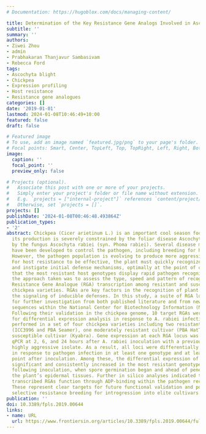 ```yaml
---
# Documentation: https://hugoblox.com/docs/managing-content/

title: Determination of the Key Resistance Gene Analogs Involved in Ascochyta rabiei Recognition in Chickpea
subtitle: ''
summary: ''
authors:
- Ziwei Zhou
- admin
- Prabhakaran Thanjavur Sambasivam
- Rebecca Ford
tags:
- Ascochyta blight
- Chickpea
- Expression profiling
- Host resistance
- Resistance gene analogues
categories: []
date: '2019-01-01'
lastmod: 2024-01-08T10:46:49+10:00
featured: false
draft: false

# Featured image
# To use, add an image named `featured.jpg/png` to your page's folder.
# Focal points: Smart, Center, TopLeft, Top, TopRight, Left, Right, BottomLeft, Bottom, BottomRight.
image:
  caption: ''
  focal_point: ''
  preview_only: false

# Projects (optional).
#   Associate this post with one or more of your projects.
#   Simply enter your project's folder or file name without extension.
#   E.g. `projects = ["internal-project"]` references `content/project/deep-learning/index.md`.
#   Otherwise, set `projects = []`.
projects: []
publishDate: '2024-01-08T00:46:48.493864Z'
publication_types:
- '2'
abstract: Chickpea (Cicer arietinum L.) is an important cool season food legume, however,
  its production is severely constrained by the foliar disease Ascochyta blight caused
  by the fungus Ascochyta rabiei (syn. Phoma rabiei). Several disease management options
  have been developed to control the pathogen, including breeding for host plant resistance.
  However, the pathogen population is evolving to produce more aggressive isolates.
  For host resistance to be effective, the plant must quickly recognize the pathogen
  and instigate initial defense mechanisms, optimally at the point of contact. Given
  that the most resistant host genotypes display rapid pathogen recognition and response,
  the approach taken was to assess the type, speed and pattern of recognition via
  Resistance Gene Analogue (RGA) transcription among resistant and susceptible cultivated
  chickpea varieties. RGAs are key factors in the recognition of plant pathogens and
  the signaling of inducible defenses. In this study, a suite of RGA loci were chosen
  for further investigation from both published literature and from newly mined homologous
  sequences within the National Center for Biotechnology Information (NCBI) database.
  Following their validation in the chickpea genome, 10 target RGAs were selected
  for differential expression analysis in response to A. rabiei infection. This was
  performed in a set of four chickpea varieties including two resistant cultivars
  (ICC3996 and PBA Seamer), one moderately resistant cultivar (PBA HatTrick) and one
  susceptible cultivar (Kyabra). Gene expression at each RGA locus was assessed via
  qPCR at 2, 6, and 24 hours after A. rabiei inoculation with a previously characterized
  highly aggressive isolate. As a result, all loci were differentially transcribed
  in response to pathogen infection in at least one genotype and at least one time
  point after inoculation. Among these, the differential expression of four RGAs was
  significant and consistently increased in the most resistant genotype ICC3996 immediately
  following inoculation, when spore germination began and ahead of penetration into
  the plant’s epidermal tissues. Further in silico analyses indicated that the differentially
  transcribed RGAs function through ADP-binding within the pathogen recognition pathway.
  These represent clear targets for future functional validation and potential for
  selective resistance breeding for introgression into elite cultivars.
publication: ''
doi: 10.3389/fpls.2019.00644
links:
- name: URL
  url: https://www.frontiersin.org/articles/10.3389/fpls.2019.00644/full
---
```

